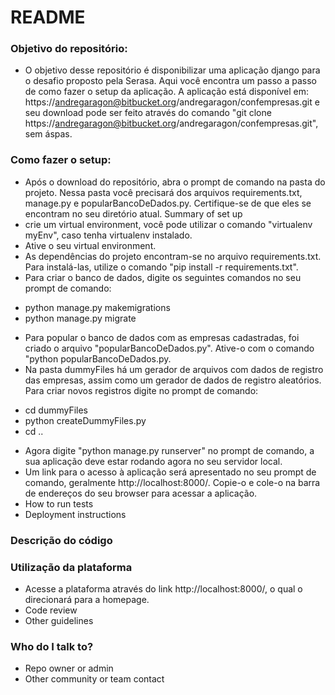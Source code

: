 # README #


### Objetivo do repositório: ###

* O objetivo desse repositório é disponibilizar uma aplicação django para o desafio proposto pela Serasa. Aqui você encontra um passo a passo de como 
fazer o setup da aplicação. A aplicação está disponível em: https://andregaragon@bitbucket.org/andregaragon/confempresas.git e seu download pode ser 
feito através do comando "git clone https://andregaragon@bitbucket.org/andregaragon/confempresas.git", sem áspas.

### Como fazer o setup: ###

* Após o download do repositório, abra o prompt de comando na pasta do projeto. Nessa pasta você precisará dos arquivos requirements.txt, manage.py e
popularBancoDeDados.py. Certifique-se de que eles se encontram no seu diretório atual.
Summary of set up
* crie um virtual environment, você pode utilizar o comando "virtualenv myEnv", caso tenha virtualenv instalado.
* Ative o seu virtual environment.
* As dependências do projeto encontram-se no arquivo requirements.txt. Para instalá-las, utilize o comando "pip install -r requirements.txt".
* Para criar o banco de dados, digite os seguintes comandos no seu prompt de comando:
- python manage.py makemigrations
- python manage.py migrate
* Para popular o banco de dados com as empresas cadastradas, foi criado o arquivo "popularBancoDeDados.py". Ative-o com o comando "python popularBancoDeDados.py.
* Na pasta dummyFiles há um gerador de arquivos com dados de registro das empresas, assim como um gerador de dados de registro aleatórios. Para criar novos registros digite no prompt de comando:

- cd dummyFiles
- python createDummyFiles.py
- cd ..

* Agora digite "python manage.py runserver" no prompt de comando, a sua aplicação deve estar rodando agora no seu servidor local.
* Um link para o acesso à aplicação será apresentado no seu prompt de comando, geralmente http://localhost:8000/. Copie-o e cole-o na barra de endereços do seu browser para acessar a aplicação.
* How to run tests
* Deployment instructions

### Descrição do código ###

### Utilização da plataforma ###

* Acesse a plataforma através do link http://localhost:8000/, o qual o direcionará para a homepage. 
* Code review
* Other guidelines

### Who do I talk to? ###

* Repo owner or admin
* Other community or team contact
